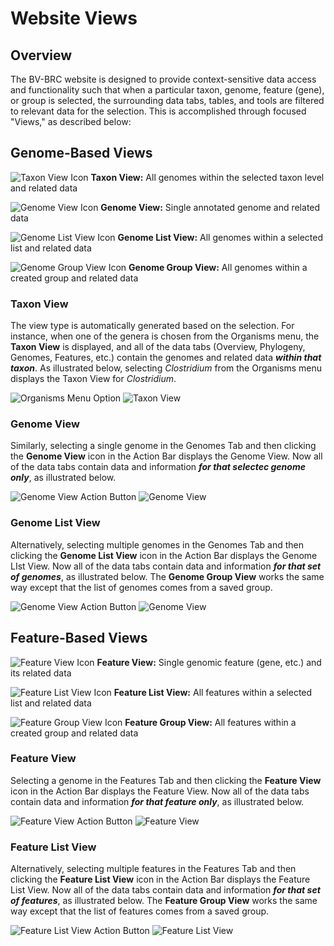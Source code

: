 # Website Views

## Overview
The BV-BRC website is designed to provide context-sensitive data access and functionality such that when a particular taxon, genome, feature (gene), or group is selected, the surrounding data tabs, tables, and tools are filtered to relevant data for the selection.  This is accomplished through focused "Views," as described below:

## Genome-Based Views

![Taxon View Icon](./images/taxon_view_icon.png) **Taxon View:** All genomes within the selected taxon level and related data

![Genome View Icon](./images/genome_view_icon.png) **Genome View:** Single annotated genome and related data

![Genome List View Icon](./images/genome_list_view_icon.png) **Genome List View:** All genomes within a selected list and related data

![Genome Group View Icon](./images/genome_group_view_icon.png) **Genome Group View:** All genomes within a created group and related data

### Taxon View
The view type is automatically generated based on the selection. For instance, when one of the genera is chosen from the Organisms menu, the **Taxon View**  is displayed, and all of the data tabs (Overview, Phylogeny, Genomes, Features, etc.) contain the genomes and related data _**within that taxon**_.  As illustrated below, selecting _Clostridium_ from the Organisms menu displays the Taxon View for _Clostridium_. 

![Organisms Menu Option](./images/organisms_menu_taxon.png) 
![Taxon View](./images/taxon_view.png)

### Genome View
Similarly, selecting a single genome in the Genomes Tab and then clicking the **Genome View** icon in the Action Bar displays the Genome View. Now all of the data tabs contain data and information _**for that selectec genome only**_, as illustrated below.

![Genome View Action Button](./images/genome_action_button.png) 
![Genome View](./images/genome_view.png)

### Genome List View
Alternatively, selecting multiple genomes in the Genomes Tab and then clicking the **Genome List View** icon in the Action Bar displays the Genome LIst View. Now all of the data tabs contain data and information _**for that set of genomes**_, as illustrated below. The **Genome Group View** works the same way except that the list of genomes comes from a saved group.

![Genome View Action Button](./images/genome_list_action_button.png) 
![Genome View](./images/genome_list_view.png)

## Feature-Based Views
![Feature View Icon](./images/feature_view_icon.png) **Feature View:** Single genomic feature (gene, etc.) and its related data

![Feature List View Icon](./images/feature_list_view_icon.png) **Feature List View:** All features within a selected list and related data

![Feature Group View Icon](./images/feature_group_view_icon.png) **Feature Group View:** All features within a created group and related data

### Feature View
Selecting a genome in the Features Tab and then clicking the **Feature View** icon in the Action Bar displays the Feature View. Now all of the data tabs contain data and information _**for that feature only**_, as illustrated below.

![Feature View Action Button](./images/feature_action_button.png) 
![Feature View](./images/feature_view.png)

### Feature List View
Alternatively, selecting multiple features in the Features Tab and then clicking the **Feature List View** icon in the Action Bar displays the Feature List View. Now all of the data tabs contain data and information _**for that set of features**_, as illustrated below. The **Feature Group View** works the same way except that the list of features comes from a saved group.

![Feature List View Action Button](./images/feature_list_action_button.png) 
![Feature List View](./images/feature_list_view.png)
